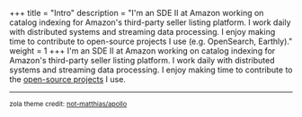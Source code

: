 +++
title = "Intro"
description = "I'm an SDE II at Amazon working on catalog indexing for Amazon's third-party seller listing platform. I work daily with distributed systems and streaming data processing. I enjoy making time to contribute to open-source projects I use (e.g. OpenSearch, Earthly)."
weight = 1 
+++
I'm an SDE II at Amazon working on catalog indexing for Amazon's third-party seller listing platform. I work daily with distributed systems and streaming data processing. I enjoy making time to contribute to the [open-source projects](https://github.com/camerondurham/open-source-contributions) I use.

----

<sup>
zola theme credit:
<a href="https://github.com/not-matthias/apollo">not-matthias/apollo</a>
</sup>
